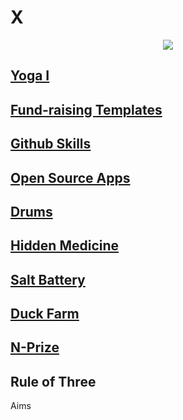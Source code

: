 <h1 "align="center"> 
  X
</h1>
<p align="center">
  <img src="https://i.imgur.com/rw9rqgd.jpeg">
  </p>

## [Yoga I](https://www.youtube.com/playlist?list=PLlOx95m4hh_8x7HAhzzRPj_7_QdszZ3Fp)

## [Fund-raising Templates](https://github.com/Microflow/X/blob/main/X2/FundraisingTemplates.md)

## [Github Skills](https://www.youtube.com/playlist?list=PLlOx95m4hh_84EOOdJeBLR1XM4MXICnB8)

## [Open Source Apps](https://codepen.io/collection/GoZjQW)

## [Drums](https://www.youtube.com/playlist?list=PLlOx95m4hh__VQy-PTkFvafMyAl1jom42) 

## [Hidden Medicine](https://www.youtube.com/watch?v=OcGulhnZDzM)

## [Salt Battery](https://github.com/Microflow/Salt-Water-Battery)

## [Duck Farm](https://www.indiegogo.com/projects/help-save-the-uk-s-only-organic-duck-egg-farm#/)

## [N-Prize](https://codepen.io/Teeke/pen/rNvrgYy)

## Rule of Three

Aims

